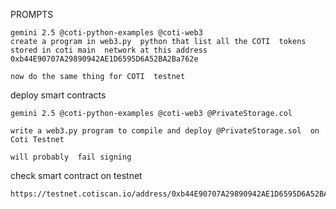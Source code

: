 PROMPTS


```
gemini 2.5 @coti-python-examples @coti-web3
create a program in web3.py  python that list all the COTI  tokens stored in coti main  network at this address 0xb44E90707A29890942AE1D6595D6A52BA2Ba762e
````

```
now do the same thing for COTI  testnet
````

deploy smart contracts

```
gemini 2.5 @coti-python-examples @coti-web3 @PrivateStorage.col

write a web3.py program to compile and deploy @PrivateStorage.sol  on Coti Testnet

will probably  fail signing
```

check smart contract on  testnet

```
https://testnet.cotiscan.io/address/0xb44E90707A29890942AE1D6595D6A52BA2Ba762e
```
